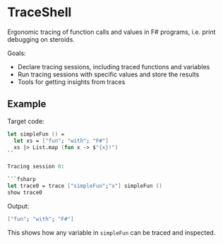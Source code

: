 # TraceShell

Ergonomic tracing of function calls and values in F# programs, i.e. print debugging on steroids.

Goals:

- Declare tracing sessions, including traced functions and variables
- Run tracing sessions with specific values and store the results
- Tools for getting insights from traces

## Example

Target code:

```fsharp
let simpleFun () =
  let xs = ["fun"; "with"; "F#"]
  xs |> List.map (fun x -> $"{x}!")
``

Tracing session 0:

```fsharp
let trace0 = trace ["simpleFun";"x"] simpleFun ()
show trace0
```

Output:

```fsharp
["fun"; "with"; "F#"]
```

This shows how any variable in `simpleFun` can be traced and inspected.
